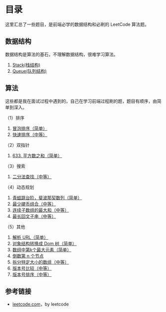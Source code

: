 # 目录

这里汇总了一些题目，是前端必学的数据结构和必刷的 LeetCode 算法题。

## 数据结构

数据结构是算法的基石，不理解数据结构，很难学习算法。

1. [Stack(栈结构)](./d-stack.md)
1. [Queue(队列结构)](./d-queue.md)
<!-- TODO: 1. [List(链表)](./d-queue.md) -->

## 算法

这些都是我在面试过程中遇到的，自己在学习前端过程刷的题，题目有顺序，由简单到深入。

（1）排序

1. [冒泡排序（简单）](./bubblesot.md)
1. [快速排序（中等）](./quick-sort.md)

（2）双指针

1. [633. 平方数之和（简单）](./633.judge-square-sum.md)

（3）搜索

1. [二分法查找（中等）](./binary-search.md)

（4）动态规划

1. [青蛙跳台阶，斐波那契数列（简单）](./num-ways.md)
1. [最少硬币组合（中等）](./coin-change.md)
1. [连续子数组的最大和（中等）](./max-sub-nums.md)
1. [最长回文子串（中等）](./longest-palindrome.md)

（5）其他

1. [解析 URL（简单）](./parsing-url.md)
1. [对象结构转换成 Dom 树（简单）](./conversion.md)
1. [数组中第k个最大元素（简单）](./k-largest-el.md)
1. [倒数第 n 个节点](./get-kth-from-end.md)
1. [拆分特定大小的数组（中等）](./chunk.md)
1. [版本号比较（中等）](./compare-version.md)
1. [版本号排序（中等）](./version-sort.md)

## 参考链接

- [leetcode.com](leetcode.com)，by leetcode

 
 <comment-comment/> 
 